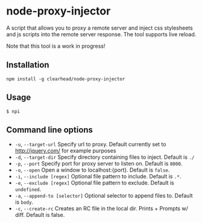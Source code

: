 # node-proxy-injector

  A script that allows you to proxy a remote server and inject css stylesheets and js scripts into the remote server response. The tool supports live reload.

  Note that this tool is a work in progress!

## Installation

  `npm install -g clearhead/node-proxy-injector`

## Usage

  `$ npi`

## Command line options

  * `-u`, `--target-url` Specify url to proxy. Default currently set to http://jquery.com/ for example purposes
  * `-d`, `--target-dir` Specify directory containing files to inject. Default is `./`
  * `-p`, `--port` Specify port for proxy server to listen on. Default is `8000`.
  * `-o`, `--open` Open a window to localhost:{port}. Default is `false`.
  * `-i`, `--include [regex]` Optional file pattern to include. Default is `.*`.
  * `-e`, `--exclude [regex]` Optional file pattern to exclude. Default is `undefined`.
  * `-a`, `--append-to [selector]` Optional selector to append files to. Default is `body`.
  * `-c`, `--create-rc` Creates an RC file in the local dir. Prints + Prompts w/ diff. Default is false.

